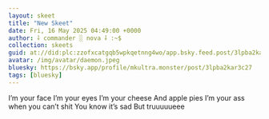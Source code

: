 ```yaml
---
layout: skeet
title: "New Skeet"
date: Fri, 16 May 2025 04:49:00 +0000
author: ⸸ commander ░ nova ⸸ :~$
collection: skeets
guid: at://did:plc:zzofxcatgqb5wpkqetnng4wo/app.bsky.feed.post/3lpba2kar3c27
avatar: /img/avatar/daemon.jpeg
bluesky: https://bsky.app/profile/mkultra.monster/post/3lpba2kar3c27
tags: [bluesky]
---
```


I’m your face
I’m your eyes
I’m your cheese
And apple pies
I’m your ass when you can’t shit
You know it’s sad
But truuuuueee
